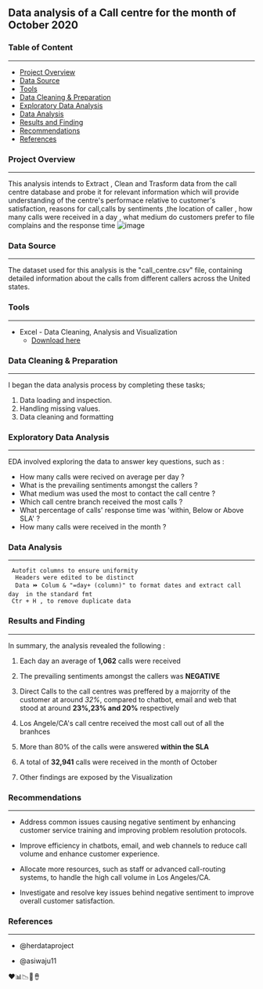 
##  Data analysis of a Call centre for the month of October 2020

###  Table of Content
------

-  [Project Overview](#project-overview)
-  [Data Source](#data-source)
-  [Tools](#tools)
-  [Data Cleaning & Preparation](#data-cleaning-&-preparation)
-  [Exploratory Data Analysis](#exploratory-data-analysis)
-  [Data Analysis](#data-analysis)
-  [Results and Finding](#results-and-finding)
-  [Recommendations](#recommendations)
-  [References](#references)
  

  ###  Project Overview
  ------

  This analysis intends to Extract , Clean and Trasform data from the call centre database and probe it for relevant information which will provide understanding of the centre's performace relative to customer's satisfaction, reasons for call,calls by sentiments ,the location of caller , how many calls were received in a day , what medium do customers prefer to file complains and the response time
![image](https://github.com/user-attachments/assets/00c181d2-401c-4779-aef4-b8f61388a4ca)




###  Data Source
------
The  dataset used for this analysis is the "call_centre.csv" file, containing detailed information about the calls from different callers across the United states.




###  Tools
-------------
-  Excel  - Data Cleaning, Analysis and Visualization
   - [Download here](www.microsoft.com)
 




###  Data Cleaning & Preparation
---
I began the data analysis process by completing these tasks;

1.  Data loading and inspection.
2.  Handling missing values.
3.  Data cleaning and formatting



###  Exploratory Data Analysis
---
EDA involved exploring the  data to answer key questions, such as :

-  How many calls were recived on average per day ?
-  What is the prevailing sentiments amongst the callers ?
-  What medium was used the most to contact the call centre ?
-  Which call centre branch received the most calls ?
-  What percentage of calls' response time was 'within, Below or Above SLA' ?
-  How many calls were received in the month ?

###  Data Analysis
---
```Excel functions
 Autofit columns to ensure uniformity
  Headers were edited to be distinct
  Data ⏩ Colum & "=day+ (column)" to format dates and extract call day  in the standard fmt
 Ctr + H , to remove duplicate data
```


###  Results and Finding
---
In summary, the analysis revealed the following :

 1.  Each day an average of **1,062** calls were received
 
 2.  The prevailing sentiments amongst the callers was **NEGATIVE**

3.  Direct Calls to the call centres was preffered by a majorrity of the customer at around *32%*, compared to chatbot, email and web that stood at around **23%,23% and 20%** respectively

 4.  Los Angele/CA's call centre received the most call out of all the branhces

5.  More than 80% of the calls were answered **within the SLA**

6.  A total of **32,941** calls were received in the month of October

 7.  Other findings are exposed by the Visualization
   



###  Recommendations
---------------------

-  Address common issues causing negative sentiment by enhancing customer service training and improving problem resolution protocols.

-  Improve efficiency in chatbots, email, and web channels to reduce call volume and enhance customer experience.

-  Allocate more resources, such as staff or advanced call-routing systems, to handle the high call volume in Los Angeles/CA.

-  Investigate and resolve key issues behind negative sentiment to improve overall customer satisfaction.

###  References
---------------------
-  @herdataproject

-  @asiwaju11



❤️📊📉🥇🪘



